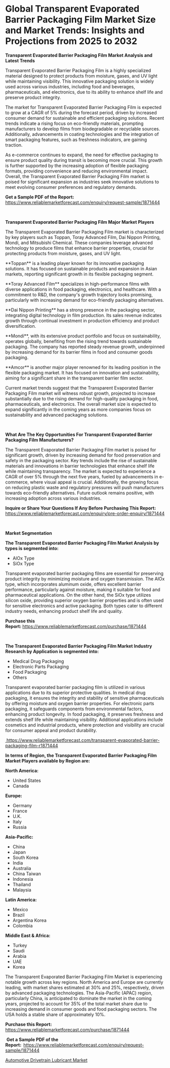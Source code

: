 <p><h1>Global Transparent Evaporated Barrier Packaging Film Market Size and Market Trends: Insights and Projections from 2025 to 2032</h1></p><p><strong>Transparent Evaporated Barrier Packaging Film Market Analysis and Latest Trends</strong></p>
<p><p>Transparent Evaporated Barrier Packaging Film is a highly specialized material designed to protect products from moisture, gases, and UV light while maintaining visibility. This innovative packaging solution is widely used across various industries, including food and beverages, pharmaceuticals, and electronics, due to its ability to enhance shelf life and preserve product integrity.</p><p>The market for Transparent Evaporated Barrier Packaging Film is expected to grow at a CAGR of 5% during the forecast period, driven by increased consumer demand for sustainable and efficient packaging solutions. Recent trends indicate a rising focus on eco-friendly materials, prompting manufacturers to develop films from biodegradable or recyclable sources. Additionally, advancements in coating technologies and the integration of smart packaging features, such as freshness indicators, are gaining traction.</p><p>As e-commerce continues to expand, the need for effective packaging to ensure product quality during transit is becoming more crucial. This growth is further supported by the increasing adoption of flexible packaging formats, providing convenience and reducing environmental impact. Overall, the Transparent Evaporated Barrier Packaging Film market is poised for significant expansion as industries seek innovative solutions to meet evolving consumer preferences and regulatory demands.</p></p>
<p><strong>Get a Sample PDF of the Report:&nbsp;</strong> <a href="https://www.reliablemarketforecast.com/enquiry/request-sample/1871444?utm_campaign=1105&utm_medium=2&utm_source=Github&utm_content=ia&utm_term=04022025&utm_id=transparent-evaporated-barrier-packaging-film">https://www.reliablemarketforecast.com/enquiry/request-sample/1871444</a></p>
<p>&nbsp;</p>
<p><strong>Transparent Evaporated Barrier Packaging Film Major Market Players</strong></p>
<p><p>The Transparent Evaporated Barrier Packaging Film market is characterized by key players such as Toppan, Toray Advanced Film, Dai Nippon Printing, Mondi, and Mitsubishi Chemical. These companies leverage advanced technology to produce films that enhance barrier properties, crucial for protecting products from moisture, gases, and UV light.</p><p>**Toppan** is a leading player known for its innovative packaging solutions. It has focused on sustainable products and expansion in Asian markets, reporting significant growth in its flexible packaging segment. </p><p>**Toray Advanced Film** specializes in high-performance films with diverse applications in food packaging, electronics, and healthcare. With a commitment to R&D, the company's growth trajectory looks promising, particularly with increasing demand for eco-friendly packaging alternatives.</p><p>**Dai Nippon Printing** has a strong presence in the packaging sector, integrating digital technology in film production. Its sales revenue indicates growth through continual investment in production efficiency and product diversification.</p><p>**Mondi**, with its extensive product portfolio and focus on sustainability, operates globally, benefiting from the rising trend towards sustainable packaging. The company has reported steady revenue growth, underpinned by increasing demand for its barrier films in food and consumer goods packaging.</p><p>**Amcor** is another major player renowned for its leading position in the flexible packaging market. It has focused on innovation and sustainability, aiming for a significant share in the transparent barrier film sector.</p><p>Current market trends suggest that the Transparent Evaporated Barrier Packaging Film market will witness robust growth, projected to increase substantially due to the rising demand for high-quality packaging in food, pharmaceuticals, and electronics. The overall market size is expected to expand significantly in the coming years as more companies focus on sustainability and advanced packaging solutions.</p></p>
<p>&nbsp;</p>
<p><strong>What Are The Key Opportunities For Transparent Evaporated Barrier Packaging Film Manufacturers?</strong></p>
<p><p>The Transparent Evaporated Barrier Packaging Film market is poised for significant growth, driven by increasing demand for food preservation and safety in the packaging sector. Key trends include the rise of sustainable materials and innovations in barrier technologies that enhance shelf life while maintaining transparency. The market is expected to experience a CAGR of over 5% through the next five years, fueled by advancements in e-commerce, where visual appeal is crucial. Additionally, the growing focus on reducing plastic waste and regulatory pressures will push manufacturers towards eco-friendly alternatives. Future outlook remains positive, with increasing adoption across various industries.</p></p>
<p><strong>Inquire or Share Your Questions If Any Before Purchasing This Report:</strong> <a href="https://www.reliablemarketforecast.com/enquiry/pre-order-enquiry/1871444?utm_campaign=1105&utm_medium=2&utm_source=Github&utm_content=ia&utm_term=04022025&utm_id=transparent-evaporated-barrier-packaging-film">https://www.reliablemarketforecast.com/enquiry/pre-order-enquiry/1871444</a></p>
<p>&nbsp;</p>
<p><strong>Market Segmentation</strong></p>
<p><strong>The Transparent Evaporated Barrier Packaging Film Market Analysis by types is segmented into:</strong></p>
<p><ul><li>AlOx Type</li><li>SiOx Type</li></ul></p>
<p><p>Transparent evaporated barrier packaging films are essential for preserving product integrity by minimizing moisture and oxygen transmission. The AlOx type, which incorporates aluminum oxide, offers excellent barrier performance, particularly against moisture, making it suitable for food and pharmaceutical applications. On the other hand, the SiOx type utilizes silicon oxide, providing superior oxygen barrier properties and is often used for sensitive electronics and active packaging. Both types cater to different industry needs, enhancing product shelf life and quality.</p></p>
<p><strong>Purchase this Report:&nbsp;</strong><a href="https://www.reliablemarketforecast.com/purchase/1871444?utm_campaign=1105&utm_medium=2&utm_source=Github&utm_content=ia&utm_term=04022025&utm_id=transparent-evaporated-barrier-packaging-film">https://www.reliablemarketforecast.com/purchase/1871444</a></p>
<p>&nbsp;</p>
<p><strong>The Transparent Evaporated Barrier Packaging Film Market Industry Research by Application is segmented into:</strong></p>
<p><ul><li>Medical Drug Packaging</li><li>Electronic Parts Packaging</li><li>Food Packaging</li><li>Others</li></ul></p>
<p><p>Transparent evaporated barrier packaging film is utilized in various applications due to its superior protective qualities. In medical drug packaging, it ensures the integrity and stability of sensitive pharmaceuticals by offering moisture and oxygen barrier properties. For electronic parts packaging, it safeguards components from environmental factors, enhancing product longevity. In food packaging, it preserves freshness and extends shelf life while maintaining visibility. Additional applications include cosmetics and industrial products, where protection and visibility are crucial for consumer appeal and product durability.</p></p>
<p><a href="https://www.reliablemarketforecast.com/transparent-evaporated-barrier-packaging-film-r1871444?utm_campaign=1105&utm_medium=2&utm_source=Github&utm_content=ia&utm_term=04022025&utm_id=transparent-evaporated-barrier-packaging-film">&nbsp;https://www.reliablemarketforecast.com/transparent-evaporated-barrier-packaging-film-r1871444</a></p>
<p><strong>In terms of Region, the Transparent Evaporated Barrier Packaging Film Market Players available by Region are:</strong></p>
<p>
    <p> <strong> North America: </strong>
        <ul>
            <li>United States</li>
            <li>Canada</li>
        </ul>
        </p> 
    <p> <strong> Europe: </strong>
        <ul>
            <li>Germany</li>
            <li>France</li>
            <li>U.K.</li>
            <li>Italy</li>
            <li>Russia</li>
        </ul>
        </p> 
    <p> <strong> Asia-Pacific: </strong>
        <ul>
            <li>China</li>
            <li>Japan</li>
            <li>South Korea</li>
            <li>India</li>
            <li>Australia</li>
            <li>China Taiwan</li>
            <li>Indonesia</li>
            <li>Thailand</li>
            <li>Malaysia</li>
        </ul>
        </p> 
    <p> <strong> Latin America: </strong>
        <ul>
            <li>Mexico</li>
            <li>Brazil</li>
            <li>Argentina Korea</li>
            <li>Colombia</li>
        </ul>
        </p> 
    <p> <strong> Middle East & Africa: </strong>
        <ul>
            <li>Turkey</li>
            <li>Saudi</li>
            <li>Arabia</li>
            <li>UAE</li>
            <li>Korea</li>
        </ul>
    </p>
    </p>
<p><p>The Transparent Evaporated Barrier Packaging Film Market is experiencing notable growth across key regions. North America and Europe are currently leading, with market shares estimated at 30% and 25%, respectively, driven by advanced packaging technologies. The Asia-Pacific (APAC) region, particularly China, is anticipated to dominate the market in the coming years, projected to account for 35% of the total market share due to increasing demand in consumer goods and food packaging sectors. The USA holds a stable share of approximately 10%.</p></p>
<p><strong>Purchase this Report: </strong><a href="https://www.reliablemarketforecast.com/purchase/1871444?utm_campaign=1105&utm_medium=2&utm_source=Github&utm_content=ia&utm_term=04022025&utm_id=transparent-evaporated-barrier-packaging-film">https://www.reliablemarketforecast.com/purchase/1871444</a></p>
<p>&nbsp;<strong>Get a Sample PDF of the Report:&nbsp;&nbsp;</strong><a href="https://www.reliablemarketforecast.com/enquiry/request-sample/1871444?utm_campaign=1105&utm_medium=2&utm_source=Github&utm_content=ia&utm_term=04022025&utm_id=transparent-evaporated-barrier-packaging-film">https://www.reliablemarketforecast.com/enquiry/request-sample/1871444</a></p>
<p><strong></strong></p>
<p><p><a href="https://github.com/prosalinda88/Market-Research-Report-List-7/blob/main/automotive-drivetrain-lubricant-market.md?utm_campaign=1105&utm_medium=2&utm_source=Github&utm_content=ia&utm_term=04022025&utm_id=transparent-evaporated-barrier-packaging-film">Automotive Drivetrain Lubricant Market</a></p></p>